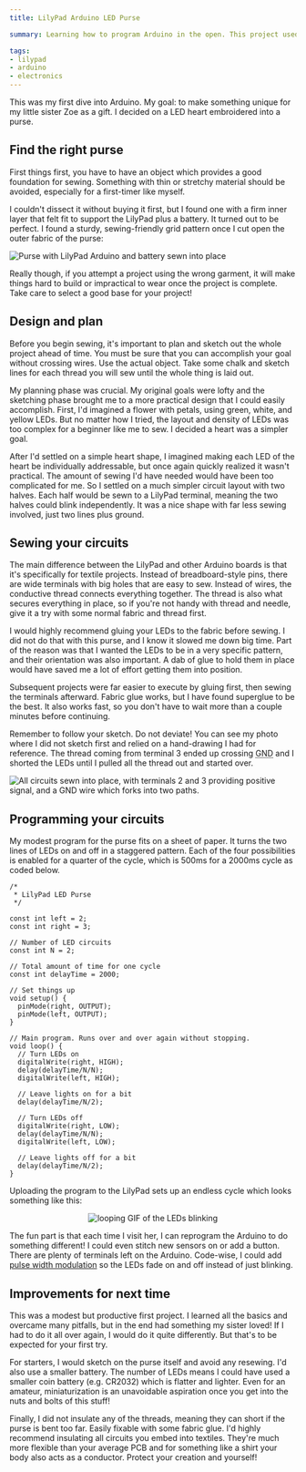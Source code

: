 ```yaml
---
title: LilyPad Arduino LED Purse

summary: Learning how to program Arduino in the open. This project used the LilyPad Arduino to decorate a purse with LEDs.

tags:
- lilypad
- arduino
- electronics
---
```


This was my first dive into Arduino. My goal: to make something unique for my little sister Zoe as a gift. I decided on a LED heart embroidered into a purse.

## Find the right purse

First things first, you have to have an object which provides a good foundation for sewing. Something with thin or stretchy material should be avoided, especially for a first-timer like myself.

I couldn't dissect it without buying it first, but I found one with a firm inner layer that felt fit to support the LilyPad plus a battery. It turned out to be perfect. I found a sturdy, sewing-friendly grid pattern once I cut open the outer fabric of the purse:

<img src="{{ site.img-host }}/img/lilypad-arduino-purse-1.jpg" alt="Purse with LilyPad Arduino and battery sewn into place">

Really though, if you attempt a project using the wrong garment, it will make things hard to build or impractical to wear once the project is complete. Take care to select a good base for your project!

## Design and plan

Before you begin sewing, it's important to plan and sketch out the whole project ahead of time. You must be sure that you can accomplish your goal without crossing wires. Use the actual object. Take some chalk and sketch lines for each thread you will sew until the whole thing is laid out.

My planning phase was crucial. My original goals were lofty and the sketching phase brought me to a more practical design that I could easily accomplish. First, I'd imagined a flower with petals, using green, white, and yellow LEDs. But no matter how I tried, the layout and density of LEDs was too complex for a beginner like me to sew. I decided a heart was a simpler goal.

After I'd settled on a simple heart shape, I imagined making each LED of the heart be individually addressable, but once again quickly realized it wasn't practical. The amount of sewing I'd have needed would have been too complicated for me. So I settled on a much simpler circuit layout with two halves. Each half would be sewn to a LilyPad terminal, meaning the two halves could blink independently. It was a nice shape with far less sewing involved, just two lines plus ground.

## Sewing your circuits

The main difference between the LilyPad and other Arduino boards is that it's specifically for textile projects. Instead of breadboard-style pins, there are wide terminals with big holes that are easy to sew. Instead of wires, the conductive thread connects everything together. The thread is also what secures everything in place, so if you're not handy with thread and needle, give it a try with some normal fabric and thread first.

I would highly recommend gluing your LEDs to the fabric before sewing. I did not do that with this purse, and I know it slowed me down big time. Part of the reason was that I wanted the LEDs to be in a very specific pattern, and their orientation was also important. A dab of glue to hold them in place would have saved me a lot of effort getting them into position.

Subsequent projects were far easier to execute by gluing first, then sewing the terminals afterward. Fabric glue works, but I have found superglue to be the best. It also works fast, so you don't have to wait more than a couple minutes before continuing.

Remember to follow your sketch. Do not deviate! You can see my photo where I did not sketch first and relied on a hand-drawing I had for reference. The thread coming from terminal 3 ended up crossing <abbr title="ground">GND</abbr> and I shorted the LEDs until I pulled all the thread out and started over.

<img src="{{ site.img-host }}/img/lilypad-arduino-purse-2.jpg" alt="All circuits sewn into place, with terminals 2 and 3 providing positive signal, and a GND wire which forks into two paths.">

## Programming your circuits

My modest program for the purse fits on a sheet of paper. It turns the two lines of LEDs on and off in a staggered pattern. Each of the four possibilities is enabled for a quarter of the cycle, which is 500ms for a 2000ms cycle as coded below.

```clike
/*
 * LilyPad LED Purse
 */

const int left = 2;
const int right = 3;

// Number of LED circuits
const int N = 2;

// Total amount of time for one cycle
const int delayTime = 2000;

// Set things up
void setup() {
  pinMode(right, OUTPUT);
  pinMode(left, OUTPUT);
}

// Main program. Runs over and over again without stopping.
void loop() {
  // Turn LEDs on
  digitalWrite(right, HIGH);
  delay(delayTime/N/N);
  digitalWrite(left, HIGH);
  
  // Leave lights on for a bit
  delay(delayTime/N/2);

  // Turn LEDs off
  digitalWrite(right, LOW);
  delay(delayTime/N/N);
  digitalWrite(left, LOW);

  // Leave lights off for a bit
  delay(delayTime/N/2);
}

```

Uploading the program to the LilyPad sets up an endless cycle which looks something like this:

<center><img src="{{ site.img-host }}/img/lilypad-arduino-led-purse.gif" alt="looping GIF of the LEDs blinking"></center>

The fun part is that each time I visit her, I can reprogram the Arduino to do something different! I could even stitch new sensors on or add a button. There are plenty of terminals left on the Arduino. Code-wise, I could add [pulse width modulation](/blog/lilypad-arduino-light-sensor-pulse-width-modulation//#blinking-vs-fading-leds) so the LEDs fade on and off instead of just blinking.

## Improvements for next time

This was a modest but productive first project. I learned all the basics and overcame many pitfalls, but in the end had something my sister loved! If I had to do it all over again, I would do it quite differently. But that's to be expected for your first try.

For starters, I would sketch on the purse itself and avoid any resewing. I'd also use a smaller battery. The number of LEDs means I could have used a smaller coin battery (e.g. CR2032) which is flatter and lighter. Even for an amateur, miniaturization is an unavoidable aspiration once you get into the nuts and bolts of this stuff!

Finally, I did not insulate any of the threads, meaning they can short if the purse is bent too far. Easily fixable with some fabric glue. I'd highly recommend insulating all circuits you embed into textiles. They're much more flexible than your average PCB and for something like a shirt your body also acts as a conductor. Protect your creation and yourself!
